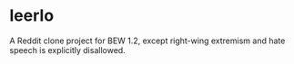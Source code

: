 # leerlo
A Reddit clone project for BEW 1.2, except right-wing extremism and hate speech is explicitly disallowed.
